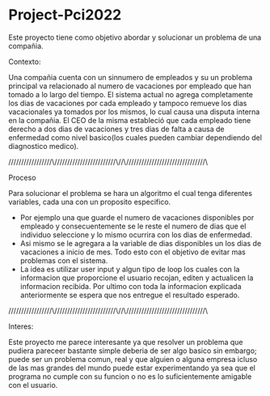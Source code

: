 # Project-Pci2022

Este proyecto tiene como objetivo abordar y solucionar un problema de una compañia. 

Contexto: 

Una compañia cuenta con un sinnumero de empleados y su  un problema principal va relacionado al numero de vacaciones por empleado que han tomado a lo largo del tiempo. El sistema actual no agrega completamente los dias de vacaciones por cada empleado y tampoco remueve los dias vacacionales ya tomados por los mismos, lo cual causa una disputa interna en la compañia. El CEO de la misma estableció que cada empleado tiene derecho a dos dias de vacaciones y tres dias de falta a causa de enfermedad como nivel basico(los cuales pueden cambiar dependiendo del diagnostico medico).

/\/\/\/\/\/\/\/\/\/\/\/\/\/\/\//\\/\/\/\/\/\/\/\/\/\/\/\/\/\/\/\/\/\/\/\/\/\/\/\/\\/\/\\/\/\/\/\/\/\/\/\/\//\/\/\/\/\/\/\/\/\/\/\/\/\/\/\/\/\/\/\/\/\

Proceso

Para solucionar el problema se hara un algoritmo el cual tenga diferentes variables, cada una con un proposito especifico. 
- Por ejemplo una que guarde el numero de vacaciones disponibles por empleado y consecuentemente se le reste el numero de dias que el individuo seleccione y lo mismo ocurrira con los dias de enfermedad. 
- Asi mismo se le agregara a la variable de dias disponibles un los dias de vacaciones a inicio de mes. Todo esto con el objetivo de evitar mas problemas con el sistema. 
- La idea es utilizar user input y algun tipo de loop los cuales con la informacion que proporcione el usuario recojan, editen y actualicen la informacion recibida. 
Por ultimo con toda la informacion explicada anteriormente se espera que nos entregue el resultado esperado. 

/\/\/\/\/\/\/\/\/\/\/\/\/\/\/\//\\/\/\/\/\/\/\/\/\/\/\/\/\/\/\/\/\/\/\/\/\/\/\/\/\\/\/\\/\/\/\/\/\/\/\/\/\//\/\/\/\/\/\/\/\/\/\/\/\/\/\/\/\/\/\/\/\/\

Interes:

Este proyecto me parece interesante ya que resolver un problema que pudiera pareceer bastante simple deberia de ser algo basico sin embargo; puede ser un problema comun, real y que alguien o alguna empresa icluso de las mas grandes del mundo puede estar experimentando ya sea que el programa no cumple con su funcion o no es lo suficientemente amigable con el usuario.  
